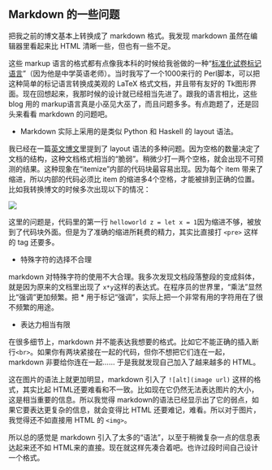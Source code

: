 ## Markdown 的一些问题

把我之前的博文基本上转换成了 markdown 格式。我发现 markdown 虽然在编辑器里看起来比 HTML 清晰一些，但也有一些不足。

这些 markup 语言的格式都有点像我本科的时候给我爸做的一种“[标准化试卷标记语言](http://www.yinwang.org/blog-cn/2013/04/14/standard-exam-language)”（因为他是中学英语老师）。当时我写了一个1000来行的 Perl脚本，可以把这种简单的标记语言转换成美观的 LaTeX 格式文档，并且带有友好的 Tk图形界面。现在回想起来，我那时候的设计就已经相当先进了。跟我的语言相比，这些 blog 用的 markup语言真是小巫见大巫了，而且问题多多。有点跑题了，还是回头来看看 markdown 的问题吧。

  * Markdown 实际上采用的是类似 Python 和 Haskell 的 layout 语法。

我已经在一篇[英文博文](http://en.yinwang.org/blog-en/2011/05/08/layout)里提到了 layout 语法的多种问题。因为空格的数量决定了文档的结构，这种文档格式相当的“脆弱”。稍微少打一两个空格，就会出现不可预测的结果。这种现象在“itemize”内部的代码块最容易出现。因为每个 item 带来了缩进，所以内部的代码必须比 item 的缩进多4个空格，才能被排到正确的位置。比如我转换博文的时候多次出现以下的情况：

![](http://www.yinwang.org/images/markdown-mistake.png)

这里的问题是，代码里的第一行 `helloworld z = let x = 1`因为缩进不够，被放到了代码块外面。但是为了准确的缩进所耗费的精力，其实比直接打 `<pre>` 这样的 tag 还要多。

  * 特殊字符的选择不合理

markdown 对特殊字符的使用不大合理。我多次发现文档段落整段的变成斜体，就是因为原来的文档里出现了 `x*y`这样的表达式。在程序员的世界里，“乘法”显然比“强调”更加频繁。把 * 用于标记“强调”，实际上把一个非常有用的字符用在了很不频繁的用途。

  * 表达力相当有限

在很多细节上，markdown 并不能表达我想要的格式。比如它不能正确的插入断行`<br>`。如果你有两块紧接在一起的代码，但你不想把它们连在一起，markdown 非要给你连在一起…… 于是我就发现自己加入了越来越多的 HTML。

这在图片的语法上就更加明显，markdown 引入了 `![alt](image url)` 这样的格式，其实比起 HTML还要难看和不一致。比如现在它仍然无法表达图片的大小，这是相当重要的信息。所以我觉得 markdown的语法已经显示出了它的弱点，如果它要表达更复杂的信息，就会变得比 HTML 还要难记，难看。所以对于图片，我觉得还不如直接用 HTML 的 `<img>`。

所以总的感觉是 markdown 引入了太多的“语法”，以至于稍微复杂一点的信息表达起来还不如 HTML来的直接。现在就这样先凑合着吧。也许过段时间自己设计一个格式。

